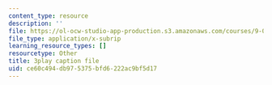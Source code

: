 ```yaml
---
content_type: resource
description: ''
file: https://ol-ocw-studio-app-production.s3.amazonaws.com/courses/9-04-sensory-systems-fall-2013/ce60c494db975375bfd6222ac9bf5d17_9fL2zRnkDdQ.vtt
file_type: application/x-subrip
learning_resource_types: []
resourcetype: Other
title: 3play caption file
uid: ce60c494-db97-5375-bfd6-222ac9bf5d17
---
```

